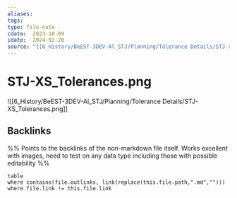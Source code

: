 ```yaml
---
aliases: 
tags: 
type: file-note
cdate:  2023-10-09
idate:  2024-02-28
source: "[[6_History/BeEST-3DEV-Al_STJ/Planning/Tolerance Details/STJ-XS_Tolerances.png|STJ-XS_Tolerances.png]]"
---
```

# STJ-XS_Tolerances.png

![[6_History/BeEST-3DEV-Al_STJ/Planning/Tolerance Details/STJ-XS_Tolerances.png]]

## Backlinks

%% Points to the backlinks of the non-markdown file itself. Works excellent with images, need to test on any data type including those with possible editability %%

```dataview
table
where contains(file.outlinks, link(replace(this.file.path,".md","")))
where file.link != this.file.link
```

 